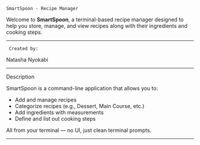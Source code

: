    SmartSpoon - Recipe Manager

Welcome to **SmartSpoon**, a terminal-based recipe manager designed to help you store, manage, and view recipes along with their ingredients and cooking steps.

---

     Created by:
Natasha Nyokabi

---

 Description

SmartSpoon is a command-line application that allows you to:
- Add and manage recipes
- Categorize recipes (e.g., Dessert, Main Course, etc.)
- Add ingredients with measurements
- Define and list out cooking steps

All from your terminal — no UI, just clean terminal prompts.

---

 
